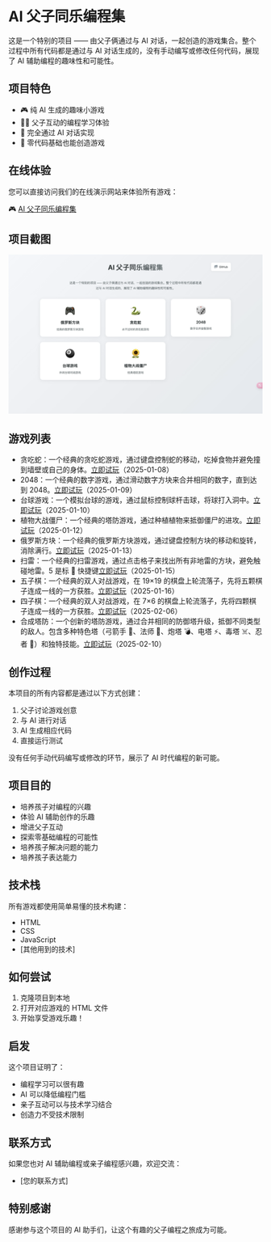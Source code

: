 # AI 父子同乐编程集

这是一个特别的项目 —— 由父子俩通过与 AI 对话，一起创造的游戏集合。整个过程中所有代码都是通过与 AI 对话生成的，没有手动编写或修改任何代码，展现了 AI 辅助编程的趣味性和可能性。

## 项目特色

- 🎮 纯 AI 生成的趣味小游戏
- 👨‍👦 父子互动的编程学习体验
- 🤖 完全通过 AI 对话实现
- 🎯 零代码基础也能创造游戏

## 在线体验

您可以直接访问我们的在线演示网站来体验所有游戏：

🎮 [AI 父子同乐编程集](https://ai-games-rho.vercel.app/)

## 项目截图

![AI父子同乐编程集首页截图](screenshots/homepage.png)

## 游戏列表

- 贪吃蛇：一个经典的贪吃蛇游戏，通过键盘控制蛇的移动，吃掉食物并避免撞到墙壁或自己的身体。[立即试玩](https://ai-games-rho.vercel.app/贪吃蛇/index.html)（2025-01-08）
- 2048：一个经典的数字游戏，通过滑动数字方块来合并相同的数字，直到达到 2048。[立即试玩](https://ai-games-rho.vercel.app/2048/index.html)（2025-01-09）
- 台球游戏：一个模拟台球的游戏，通过鼠标控制球杆击球，将球打入洞中。[立即试玩](https://ai-games-rho.vercel.app/台球游戏/index.html)（2025-01-10）
- 植物大战僵尸：一个经典的塔防游戏，通过种植植物来抵御僵尸的进攻。[立即试玩](https://ai-games-rho.vercel.app/植物大战僵尸/index.html)（2025-01-12）
- 俄罗斯方块：一个经典的俄罗斯方块游戏，通过键盘控制方块的移动和旋转，消除满行。[立即试玩](https://ai-games-rho.vercel.app/俄罗斯方块/index.html)（2025-01-13）
- 扫雷：一个经典的扫雷游戏，通过点击格子来找出所有非地雷的方块，避免触碰地雷。5 是标 🚩 快捷键[立即试玩](https://ai-games-rho.vercel.app/扫雷/index.html)（2025-01-15）
- 五子棋：一个经典的双人对战游戏，在 19×19 的棋盘上轮流落子，先将五颗棋子连成一线的一方获胜。[立即试玩](https://ai-games-rho.vercel.app/五子棋/index.html)（2025-01-16）
- 四子棋：一个经典的双人对战游戏，在 7×6 的棋盘上轮流落子，先将四颗棋子连成一线的一方获胜。[立即试玩](https://ai-games-rho.vercel.app/四子棋/index.html)（2025-02-06）
- 合成塔防：一个创新的塔防游戏，通过合并相同的防御塔升级，抵御不同类型的敌人。包含多种特色塔（弓箭手 🏹、法师 🔮、炮塔 💣、电塔 ⚡、毒塔 ☠️、忍者 🥷）和独特技能。[立即试玩](https://ai-games-rho.vercel.app/合成塔防/index.html)（2025-02-10）

## 创作过程

本项目的所有内容都是通过以下方式创建：

1. 父子讨论游戏创意
2. 与 AI 进行对话
3. AI 生成相应代码
4. 直接运行测试

没有任何手动代码编写或修改的环节，展示了 AI 时代编程的新可能。

## 项目目的

- 培养孩子对编程的兴趣
- 体验 AI 辅助创作的乐趣
- 增进父子互动
- 探索零基础编程的可能性
- 培养孩子解决问题的能力
- 培养孩子表达能力

## 技术栈

所有游戏都使用简单易懂的技术构建：

- HTML
- CSS
- JavaScript
- [其他用到的技术]

## 如何尝试

1. 克隆项目到本地
2. 打开对应游戏的 HTML 文件
3. 开始享受游戏乐趣！

## 启发

这个项目证明了：

- 编程学习可以很有趣
- AI 可以降低编程门槛
- 亲子互动可以与技术学习结合
- 创造力不受技术限制

## 联系方式

如果您也对 AI 辅助编程或亲子编程感兴趣，欢迎交流：

- [您的联系方式]

## 特别感谢

感谢参与这个项目的 AI 助手们，让这个有趣的父子编程之旅成为可能。
